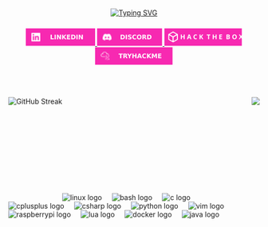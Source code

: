 <!-- ### Hi there 👋 -->

<!--
**KSHMR1337/KSHMR1337** is a ✨ _special_ ✨ repository because its `README.md` (this file) appears on your GitHub profile.

Here are some ideas to get you started:

- 🔭 I’m currently working on ...
- 🌱 I’m currently learning ...
- 👯 I’m looking to collaborate on ...
- 🤔 I’m looking for help with ...
- 💬 Ask me about ...
- 📫 How to reach me: ...
- 😄 Pronouns: ...
- ⚡ Fun fact: ...
-->
###

<p align="center">
  <a href="https://git.io/typing-svg">
    <img src="https://readme-typing-svg.herokuapp.com?font=Fira+Code&size=30&pause=1000&color=F729B1&center=true&random=false&width=435&lines=Hi+there;I'm+Marko" alt="Typing SVG" />
  </a>
</p>

###

<div align="center">
  <a href="https://www.linkedin.com/in/marko-%C5%BEarkovi%C4%87-119951122/" target="_blank">
    <img src="./pictures/linkedinlogo.svg" height="35" alt="linkedin logo"  />
  </a>
  <a href="_kshmr_" target="_blank">
    <img src="./pictures/discordlogo.svg" height="35" alt="discord logo"  />
  </a>
  <a href="https://app.hackthebox.com/profile/843711" target="_blank">
    <img src="./pictures/htblogo.svg" height="35" alt="hackthebox logo"  />
  </a>
  <a href="https://tryhackme.com/p/MarkoZarkovic" target="_blank">
    <img src="./pictures/tryhackmelogo.svg" height="35" alt="tryhackme logo"  />
  </a>


</div>

<br/><br/>

<p align="center" style="clear: both;">
  <a href="https://git.io/streak-stats">
    <img align="left" height=200 src="https://streak-stats.demolab.com?user=KSHMR1337&theme=synthwave&hide_border=true&date_format=j%20M%5B%20Y%5D&card_width=420" alt="GitHub Streak" />
  </a>
  <a href="https://github.com/anuraghazra/github-readme-stats">
    <img align="right" height=200 src="https://github-readme-stats.vercel.app/api/top-langs/?username=KSHMR1337&title_color=F729B1FF&text_color=ffffff&icon_color=61dafb&bg_color=2b213a&langs_count=8&layout=compact&border_color=61dafb&hide_border=true&size_weight=0.5&count_weight=0.5" />
  </a> 
</p>

<br/><br/><br/><br/><br/><br/><br/><br/><br/><br/>

###

<div align="left">
  <img src="https://cdn.jsdelivr.net/gh/devicons/devicon/icons/linux/linux-original.svg" height="30" alt="linux logo"  />
  <img width="12" />
  <img src="https://cdn.jsdelivr.net/gh/devicons/devicon/icons/bash/bash-original.svg" height="30" alt="bash logo"  />
  <img width="12" />
  <img src="https://cdn.jsdelivr.net/gh/devicons/devicon/icons/c/c-plain.svg" height="30" alt="c logo"  />
  <img width="12" />
  <img src="https://cdn.jsdelivr.net/gh/devicons/devicon/icons/cplusplus/cplusplus-plain.svg" height="30" alt="cplusplus logo"  />
  <img width="12" />
  <img src="https://cdn.jsdelivr.net/gh/devicons/devicon/icons/csharp/csharp-plain.svg" height="30" alt="csharp logo"  />
  <img width="12" />
  <img src="https://cdn.jsdelivr.net/gh/devicons/devicon/icons/python/python-original.svg" height="30" alt="python logo"  />
  <img width="12" />
  <img src="https://cdn.jsdelivr.net/gh/devicons/devicon/icons/vim/vim-original.svg" height="30" alt="vim logo"  />
  <img width="12" />
  <img src="https://cdn.jsdelivr.net/gh/devicons/devicon/icons/raspberrypi/raspberrypi-original.svg" height="30" alt="raspberrypi logo"  />
  <img width="12" />
  <img src="https://cdn.jsdelivr.net/gh/devicons/devicon/icons/lua/lua-original.svg" height="30" alt="lua logo"  />
  <img width="12" />
  <img src="https://cdn.jsdelivr.net/gh/devicons/devicon/icons/docker/docker-original.svg" height="30" alt="docker logo"  />
  <img width="12" />
  <img src="https://cdn.jsdelivr.net/gh/devicons/devicon/icons/java/java-original.svg" height="30" alt="java logo"  />
</div>

###


